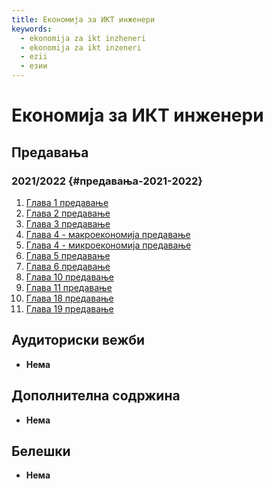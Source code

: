 ```yaml
---
title: Економија за ИКТ инженери
keywords:
  - ekonomija za ikt inzheneri
  - ekonomija za ikt inzeneri
  - ezii
  - езии
---
```


# Економија за ИКТ инженери

## Предавања

### 2021/2022 {#предавања-2021-2022}

1. [Глава 1 предавање](https://bbb-lb.finki.ukim.mk/playback/presentation/2.3/dda8257dfa2d3b1a88d71054093e9e315e79da98-1602661804753?meetingId=dda8257dfa2d3b1a88d71054093e9e315e79da98-1602661804753)
2. [Глава 2 предавање](https://bbb-lb.finki.ukim.mk/playback/presentation/2.3/46d9260cfa35372739c286fdfe787b5a4a570684-1603092744298?meetingId=46d9260cfa35372739c286fdfe787b5a4a570684-1603092744298)
3. [Глава 3 предавање](https://bbb-lb.finki.ukim.mk/playback/presentation/2.3/899ec660dd66e7eab6e25fbc16b84f0034c5fbf8-1603618449466?meetingId=899ec660dd66e7eab6e25fbc16b84f0034c5fbf8-1603618449466)
4. [Глава 4 - макроекономија предавање](https://bbb-lb.finki.ukim.mk/playback/presentation/2.3/cb74ea637f7eec2b09cef5bb861c105f2fd43917-1604135238817?meetingId=cb74ea637f7eec2b09cef5bb861c105f2fd43917-1604135238817)
5. [Глава 4 - микроекономија предавање](https://bbb-lb.finki.ukim.mk/playback/presentation/2.3/2baf60a31601f7d4cf1084d3fa8967d561969867-1604741196072?meetingId=2baf60a31601f7d4cf1084d3fa8967d561969867-1604741196072)
6. [Глава 5 предавање](https://bbb-lb.finki.ukim.mk/playback/presentation/2.3/6879eb68832f398121a3c35d3c3c346c0af875c9-1605345076022?meetingId=6879eb68832f398121a3c35d3c3c346c0af875c9-1605345076022)
7. [Глава 6 предавање](https://bbb-lb.finki.ukim.mk/playback/presentation/2.3/7b638f85bca7117fccc2f352ca4251120ea96393-1608359370192?meetingId=7b638f85bca7117fccc2f352ca4251120ea96393-1608359370192)
8. [Глава 10 предавање](https://bbb-lb.finki.ukim.mk/playback/presentation/2.3/ee77a05c11b2e92c1024c1356b99349001a54be2-1607513639174?meetingId=ee77a05c11b2e92c1024c1356b99349001a54be2-1607513639174)
9. [Глава 11 предавање](https://bbb-lb.finki.ukim.mk/playback/presentation/2.3/abcfd2c37941cb4dd5ef73c763501884fa181df4-1607583842241?meetingId=abcfd2c37941cb4dd5ef73c763501884fa181df4-1607583842241)
10. [Глава 18 предавање](https://bbb-lb.finki.ukim.mk/playback/presentation/2.3/2febb11b305ebf0607deae6e5d7d0191063928ea-1607676721298?meetingId=2febb11b305ebf0607deae6e5d7d0191063928ea-1607676721298)
11. [Глава 19 предавање](https://bbb-lb.finki.ukim.mk/playback/presentation/2.3/4e8f0883af8a6d24c95f153ffb596edf73f0af95-1608451811751?meetingId=4e8f0883af8a6d24c95f153ffb596edf73f0af95-1608451811751)

## Аудиториски вежби

- **Нема**

## Дополнителна содржина

- **Нема**

## Белешки

- **Нема**
